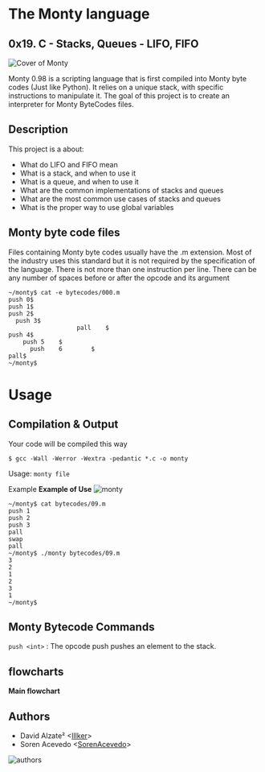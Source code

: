 # The Monty language
## 0x19. C - Stacks, Queues - LIFO, FIFO

![Cover of Monty](https://semanticadigital.com/wp-content/uploads/2017/01/cover-monty.png)

Monty 0.98 is a scripting language that is first compiled into Monty byte codes (Just like Python). It relies on a unique stack, with specific instructions to manipulate it. The goal of this project is to create an interpreter for Monty ByteCodes files.

## Description

This project is a about:
- What do LIFO and FIFO mean
- What is a stack, and when to use it
- What is a queue, and when to use it
- What are the common implementations of stacks and queues
- What are the most common use cases of stacks and queues
- What is the proper way to use global variables

## Monty byte code files
Files containing Monty byte codes usually have the .m extension. Most of the industry uses this standard but it is not required by the specification of the language. There is not more than one instruction per line. There can be any number of spaces before or after the opcode and its argument

```
~/monty$ cat -e bytecodes/000.m
push 0$
push 1$
push 2$
  push 3$
                   pall    $
push 4$
    push 5    $
      push    6        $
pall$
~/monty$
```

# Usage
## Compilation & Output

Your code will be compiled this way
```
$ gcc -Wall -Werror -Wextra -pedantic *.c -o monty
```

Usage: `monty file`

Example
**Example of Use**
![monty](https://semanticadigital.com/wp-content/uploads/2017/01/lvsf.gif)

```
~/monty$ cat bytecodes/09.m 
push 1
push 2
push 3
pall
swap
pall
~/monty$ ./monty bytecodes/09.m 
3
2
1
2
3
1
~/monty$ 
```
## Monty Bytecode Commands
`push <int>` : The opcode push pushes an element to the stack.

## flowcharts
**Main flowchart**



## Authors

* David Alzate² <[Illker](https://github.com/illker)>
* Soren Acevedo <[SorenAcevedo](https://twitter.com/AcevedoSoren)>

![authors](https://semanticadigital.com/wp-content/uploads/2017/01/footerd.gif)
